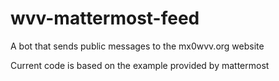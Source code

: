 # wvv-mattermost-feed
A bot that sends public messages to the mx0wvv.org website

Current code is based on the example provided by mattermost